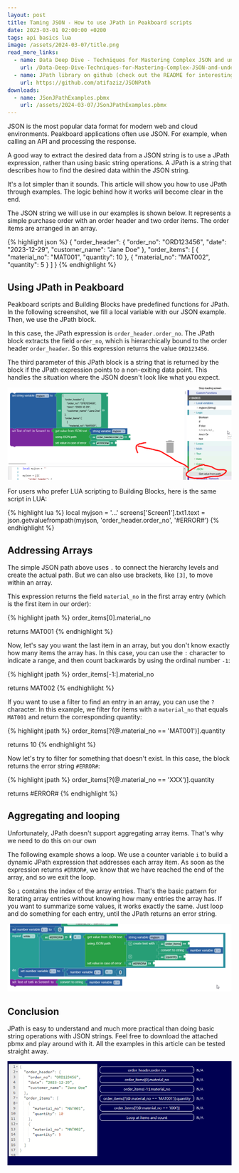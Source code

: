 ```yaml
---
layout: post
title: Taming JSON - How to use JPath in Peakboard scripts
date: 2023-03-01 02:00:00 +0200
tags: api basics lua
image: /assets/2024-03-07/title.png
read_more_links:
  - name: Data Deep Dive - Techniques for Mastering Complex JSON and understand that Global Warming is real
    url: /Data-Deep-Dive-Techniques-for-Mastering-Complex-JSON-and-understand-that-Global-Warming-is-real.html
  - name: JPath library on github (check out the README for interesting details)
    url: https://github.com/atifaziz/JSONPath
downloads:
  - name: JSonJPathExamples.pbmx
    url: /assets/2024-03-07/JSonJPathExamples.pbmx
---
```


JSON is the most popular data format for modern web and cloud environments. Peakboard applications often use JSON. For example, when calling an API and processing the response.

A good way to extract the desired data from a JSON string is to use a JPath expression, rather than using basic string operations. A JPath is a string that describes how to find the desired data within the JSON string.

It's a lot simpler than it sounds. This article will show you how to use JPath through examples. The logic behind how it works will become clear in the end.

The JSON string we will use in our examples is shown below. It represents a simple purchase order with an order header and two order items. The order items are arranged in an array.

{% highlight json %}
{
    "order_header": {
        "order_no": "ORD123456",
        "date": "2023-12-29",
        "customer_name": "Jane Doe"
    },
    "order_items": [
        {
            "material_no": "MAT001",
            "quantity": 10
        },
        {
            "material_no": "MAT002",
            "quantity": 5
        }
    ]
}
{% endhighlight %}

## Using JPath in Peakboard

Peakboard scripts and Building Blocks have predefined functions for JPath. In the following screenshot, we fill a local variable with our JSON example. Then, we use the JPath block.

In this case, the JPath expression is `order_header.order_no`. The JPath block extracts the field `order_no`, which is hierarchically bound to the order header `order_header`. So this expression returns the value `ORD123456`.

The third parameter of this JPath block is a string that is returned by the block if the JPath expression points to a non-exiting data point. This handles the situation where the JSON doesn't look like what you expect.

![image](/assets/2024-03-07/010.png)

For users who prefer LUA scripting to Building Blocks, here is the same script in LUA:

{% highlight lua %}
local myjson = '...'
screens['Screen1'].txt1.text = json.getvaluefrompath(myjson, 'order_header.order_no', '#ERROR#')
{% endhighlight %}

## Addressing Arrays

The simple JSON path above uses `.` to connect the hierarchy levels and create the actual path. But we can also use brackets, like `[3]`, to move within an array.

This expression returns the field `material_no` in the first array entry (which is the first item in our order):

{% highlight jpath %}
order_items[0].material_no

returns MAT001
{% endhighlight %}

Now, let's say you want the last item in an array, but you don't know exactly how many items the array has. In this case, you can use the `:` character to indicate a range, and then count backwards by using the ordinal number `-1`:

{% highlight jpath %}
order_items[-1:].material_no

returns MAT002
{% endhighlight %}

If you want to use a filter to find an entry in an array, you can use the `?` character. In this example, we filter for items with a `material_no` that equals `MAT001` and return the corresponding quantity:

{% highlight jpath %}
order_items[?(@.material_no == 'MAT001')].quantity

returns 10
{% endhighlight %}

Now let's try to filter for something that doesn't exist. In this case, the block returns the error string `#ERROR#`:

{% highlight jpath %}
order_items[?(@.material_no == 'XXX')].quantity

returns #ERROR#
{% endhighlight %}

## Aggregating and looping

Unfortunately, JPath doesn't support aggregating array items. That's why we need to do this on our own

The following example shows a loop. We use a counter variable `i` to build a dynamic JPath expression that addresses each array item. As soon as the expression returns `#ERROR#`, we know that we have reached the end of the array, and so we exit the loop.

So `i` contains the index of the array entries. That's the basic pattern for iterating array entries without knowing how many entries the array has. If you want to summarize some values, it works exactly the same. Just loop and do something for each entry, until the JPath returns an error string.

![image](/assets/2024-03-07/020.png)

## Conclusion

JPath is easy to understand and much more practical than doing basic string operations with JSON strings. Feel free to download the attached pbmx and play around with it. All the examples in this article can be tested straight away.

![image](/assets/2024-03-07/result.gif)

